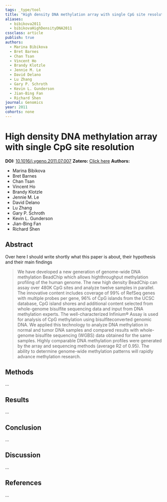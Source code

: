 ```yaml
---
tags: _type/tool
title: "High density DNA methylation array with single CpG site resolution"
aliases:
  - bibikova2011
  - bibikovaHighDensityDNA2011
cssclass: article
publish: true
authors:
  - Marina Bibikova
  - Bret Barnes
  - Chan Tsan
  - Vincent Ho
  - Brandy Klotzle
  - Jennie M. Le
  - David Delano
  - Lu Zhang
  - Gary P. Schroth
  - Kevin L. Gunderson
  - Jian-Bing Fan
  - Richard Shen
journal: Genomics
year: 2011
cohorts: none
---
```

# High density DNA methylation array with single CpG site resolution
**DOI:** [10.1016/j.ygeno.2011.07.007](https://www.doi.org/10.1016/j.ygeno.2011.07.007)
**Zotero:** [Click here](zotero://select/items/@bibikovaHighDensityDNA2011)
**Authors:**
  - Marina Bibikova
  - Bret Barnes
  - Chan Tsan
  - Vincent Ho
  - Brandy Klotzle
  - Jennie M. Le
  - David Delano
  - Lu Zhang
  - Gary P. Schroth
  - Kevin L. Gunderson
  - Jian-Bing Fan
  - Richard Shen

## Abstract
Over here I should write shortly what this paper is about, their hypothesis and their main findings
> We have developed a new generation of genome-wide DNA methylation BeadChip which allows highthroughput methylation profiling of the human genome. The new high density BeadChip can assay over 480K CpG sites and analyze twelve samples in parallel. The innovative content includes coverage of 99% of RefSeq genes with multiple probes per gene, 96% of CpG islands from the UCSC database, CpG island shores and additional content selected from whole-genome bisulfite sequencing data and input from DNA methylation experts. The well-characterized Infinium® Assay is used for analysis of CpG methylation using bisulfiteconverted genomic DNA. We applied this technology to analyze DNA methylation in normal and tumor DNA samples and compared results with whole-genome bisulfite sequencing (WGBS) data obtained for the same samples. Highly comparable DNA methylation profiles were generated by the array and sequencing methods (average R2 of 0.95). The ability to determine genome-wide methylation patterns will rapidly advance methylation research.

## Methods
...

## Results
...

## Conclusion
...

## Discussion
...

## References
...